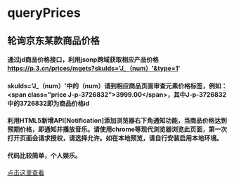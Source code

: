 ﻿# queryPrices
## 轮询京东某款商品价格

#### 通过jd商品价格接口，利用jsonp跨域获取相应产品价格 https://p.3.cn/prices/mgets?skuIds='J_（num）'&type=1'

#### skuIds='J_（num）'中的（num）请到相应商品页面审查元素价格标签，例如：\<span class="price J-p-3726832"\>3999.00\<\/span\>，其中J-p-3726832中的3726832即为商品价格id

#### 利用HTML5新增API[Notification]添加浏览器右下角通知功能，当商品价格达到预期价格，即通知并播放音乐。请使用chrome等现代浏览器浏览此页面，第一次打开页面会请求授权，请选择允许。如在本地预览，请自行安装启用本地环境。


#### 代码比较简单，个人娱乐。

[点击这里查看](https://sunbf1987.github.io/queryPrices/jd_prices/index.html "京东iPhone价格")

